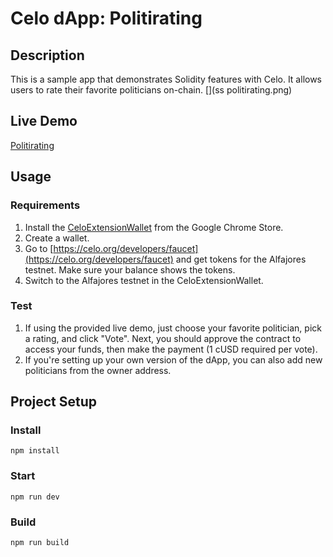 # Celo dApp: Politirating
## Description
This is a sample app that demonstrates Solidity features with Celo. It allows users to rate their favorite politicians on-chain.
[](ss politirating.png)

## Live Demo
[Politirating](https://primevalcoder.github.io/politirating/)

## Usage

### Requirements
1. Install the [CeloExtensionWallet](https://chrome.google.com/webstore/detail/celoextensionwallet/kkilomkmpmkbdnfelcpgckmpcaemjcdh?hl=en) from the Google Chrome Store.
2. Create a wallet.
3. Go to [https://celo.org/developers/faucet](https://celo.org/developers/faucet) and get tokens for the Alfajores testnet. Make sure your balance shows the tokens.
4. Switch to the Alfajores testnet in the CeloExtensionWallet.

### Test
1. If using the provided live demo, just choose your favorite politician, pick a rating, and click "Vote". Next, you should approve the contract to access your funds, then make the payment (1 cUSD required per vote).
2. If you're setting up your own version of the dApp, you can also add new politicians from the owner address. 


## Project Setup

### Install
```
npm install
```

### Start
```
npm run dev
```

### Build
```
npm run build
